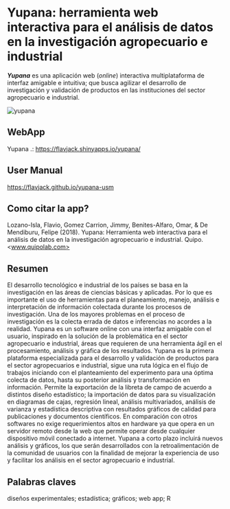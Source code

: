 # Yupana: herramienta web interactiva para el análisis de datos en la investigación agropecuario e industrial

**_Yupana_** es una aplicación web (_online_) interactiva multiplataforma de interfaz amigable e intuitiva; que busca agilizar el desarrollo de investigación y validación de productos en las instituciones del sector agropecuario e industrial.

![yupana](img/logo.jpeg)

## WebApp

Yupana .: <https://flavjack.shinyapps.io/yupana/>

## User Manual 

<https://flavjack.github.io/yupana-usm>

## Como citar la app? 

Lozano-Isla, Flavio, Gomez Carrion, Jimmy, Benites-Alfaro, Omar, & De Mendiburu, Felipe (2018). Yupana: Herramienta web interactiva para el análisis de datos en la investigación agropecuario e industrial. Quipo. <www.quipolab.com>

## Resumen 

El desarrollo tecnológico e industrial de los países se basa en la investigación en las áreas de ciencias básicas y aplicadas. Por lo que es importante el uso de herramientas para el planeamiento, manejo, análisis e interpretación de información colectada durante los procesos de investigación. Una de los mayores problemas en el proceso de investigación es la colecta errada de datos e inferencias no acordes a la realidad. Yupana es un software online con una interfaz amigable con el usuario, inspirado en la solución de la problemática en el sector agropecuario e industrial, áreas que requieren de una herramienta ágil en el procesamiento, análisis y gráfica de los resultados. Yupana es la primera plataforma especializada para el desarrollo y validación de productos para el sector agropecuarios e industrial, sigue una ruta lógica en el flujo de trabajos iniciando con el planteamiento del experimento para una óptima colecta de datos, hasta su posterior análisis y transformación en información. Permite la exportación de la libreta de campo de acuerdo a distintos diseño estadístico; la importación de datos para su visualización en diagramas de cajas, regresión lineal, análisis multivariados, análisis de varianza y  estadística descriptiva con resultados gráficos de calidad para publicaciones y documentos científicos. En comparación con otros softwares no exige requerimientos altos en hardware ya que opera en un servidor remoto desde la web que permite operar desde cualquier dispositivo móvil conectado a internet. Yupana a corto plazo  incluirá  nuevos análisis y gráficos, los que serán desarrollados con la retroalimentación de la comunidad de usuarios con la finalidad de mejorar la experiencia de uso y facilitar los análisis en el sector agropecuario e industrial.

## Palabras claves

diseños experimentales; estadística; gráficos; web app; R
